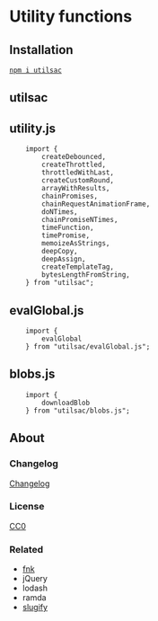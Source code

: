 # Utility functions

## Installation

[`npm i utilsac`](https://www.npmjs.com/package/utilsac)

## utilsac

## utility.js

```
    import {
        createDebounced,
        createThrottled,
        throttledWithLast,
        createCustomRound,
        arrayWithResults,
        chainPromises,
        chainRequestAnimationFrame,
        doNTimes,
        chainPromiseNTimes,
        timeFunction,
        timePromise,
        memoizeAsStrings,
        deepCopy,
        deepAssign,
        createTemplateTag,
        bytesLengthFromString,
    } from "utilsac";
```

## evalGlobal.js

```
    import {
        evalGlobal
    } from "utilsac/evalGlobal.js";
```

## blobs.js

```
    import {
        downloadBlob
    } from "utilsac/blobs.js";
```

## About

### Changelog

[Changelog](./changelog.md)


### License

[CC0](./license.txt)

### Related

 * [fnk](https://github.com/seanohue/fnk)
 * jQuery
 * lodash
 * ramda
 * [slugify](https://github.com/sindresorhus/slugify)
